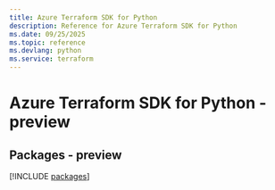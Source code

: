 ```yaml
---
title: Azure Terraform SDK for Python
description: Reference for Azure Terraform SDK for Python
ms.date: 09/25/2025
ms.topic: reference
ms.devlang: python
ms.service: terraform
---
```

# Azure Terraform SDK for Python - preview
## Packages - preview
[!INCLUDE [packages](terraform-index.md)]
